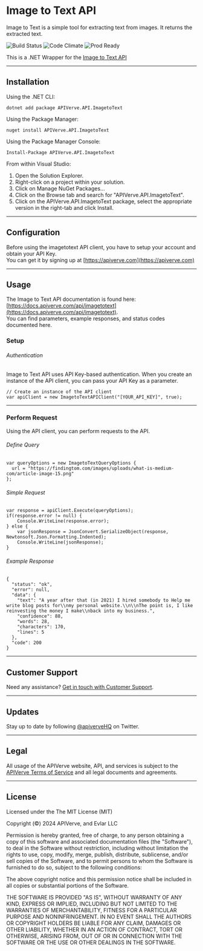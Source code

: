 Image to Text API
============

Image to Text is a simple tool for extracting text from images. It returns the extracted text.

![Build Status](https://img.shields.io/badge/build-passing-green)
![Code Climate](https://img.shields.io/badge/maintainability-B-purple)
![Prod Ready](https://img.shields.io/badge/production-ready-blue)

This is a .NET Wrapper for the [Image to Text API](https://apiverve.com/marketplace/api/imagetotext)

---

## Installation

Using the .NET CLI:
```
dotnet add package APIVerve.API.ImagetoText
```

Using the Package Manager:
```
nuget install APIVerve.API.ImagetoText
```

Using the Package Manager Console:
```
Install-Package APIVerve.API.ImagetoText
```

From within Visual Studio:

1. Open the Solution Explorer.
2. Right-click on a project within your solution.
3. Click on Manage NuGet Packages...
4. Click on the Browse tab and search for "APIVerve.API.ImagetoText".
5. Click on the APIVerve.API.ImagetoText package, select the appropriate version in the right-tab and click Install.


---

## Configuration

Before using the imagetotext API client, you have to setup your account and obtain your API Key.  
You can get it by signing up at [https://apiverve.com](https://apiverve.com)

---

## Usage

The Image to Text API documentation is found here: [https://docs.apiverve.com/api/imagetotext](https://docs.apiverve.com/api/imagetotext).  
You can find parameters, example responses, and status codes documented here.

### Setup

###### Authentication
Image to Text API uses API Key-based authentication. When you create an instance of the API client, you can pass your API Key as a parameter.

```
// Create an instance of the API client
var apiClient = new ImagetoTextAPIClient("[YOUR_API_KEY]", true);
```

---


### Perform Request
Using the API client, you can perform requests to the API.

###### Define Query

```
var queryOptions = new ImagetoTextQueryOptions {
  url = "https://findingtom.com/images/uploads/what-is-medium-com/article-image-15.png"
};
```

###### Simple Request

```
var response = apiClient.Execute(queryOptions);
if(response.error != null) {
	Console.WriteLine(response.error);
} else {
    var jsonResponse = JsonConvert.SerializeObject(response, Newtonsoft.Json.Formatting.Indented);
    Console.WriteLine(jsonResponse);
}
```

###### Example Response

```
{
  "status": "ok",
  "error": null,
  "data": {
    "text": "A year after that (in 2021) I hired somebody to Help me write blog posts for\\nmy personal website.\\n\\nThe point is, I like reinvesting the money I make\\nback into my business.",
    "confidence": 88,
    "words": 28,
    "characters": 170,
    "lines": 5
  },
  "code": 200
}
```

---

## Customer Support

Need any assistance? [Get in touch with Customer Support](https://apiverve.com/contact).

---

## Updates
Stay up to date by following [@apiverveHQ](https://twitter.com/apiverveHQ) on Twitter.

---

## Legal

All usage of the APIVerve website, API, and services is subject to the [APIVerve Terms of Service](https://apiverve.com/terms) and all legal documents and agreements.

---

## License
Licensed under the The MIT License (MIT)

Copyright (&copy;) 2024 APIVerve, and Evlar LLC

Permission is hereby granted, free of charge, to any person obtaining a copy of this software and associated documentation files (the "Software"), to deal in the Software without restriction, including without limitation the rights to use, copy, modify, merge, publish, distribute, sublicense, and/or sell copies of the Software, and to permit persons to whom the Software is furnished to do so, subject to the following conditions:

The above copyright notice and this permission notice shall be included in all copies or substantial portions of the Software.

THE SOFTWARE IS PROVIDED "AS IS", WITHOUT WARRANTY OF ANY KIND, EXPRESS OR IMPLIED, INCLUDING BUT NOT LIMITED TO THE WARRANTIES OF MERCHANTABILITY, FITNESS FOR A PARTICULAR PURPOSE AND NONINFRINGEMENT. IN NO EVENT SHALL THE AUTHORS OR COPYRIGHT HOLDERS BE LIABLE FOR ANY CLAIM, DAMAGES OR OTHER LIABILITY, WHETHER IN AN ACTION OF CONTRACT, TORT OR OTHERWISE, ARISING FROM, OUT OF OR IN CONNECTION WITH THE SOFTWARE OR THE USE OR OTHER DEALINGS IN THE SOFTWARE.